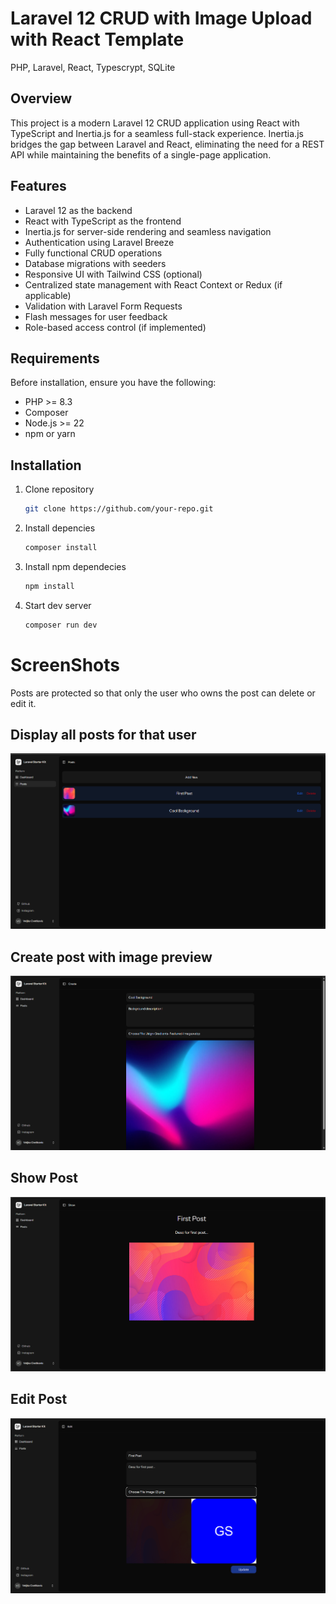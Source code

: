# Laravel 12 CRUD with Image Upload with React Template

PHP, Laravel, React, Typescrypt, SQLite

## Overview
This project is a modern Laravel 12 CRUD application using React with TypeScript and Inertia.js
for a seamless full-stack experience. Inertia.js bridges the gap between Laravel and React,
eliminating the need for a REST API while maintaining the benefits of a single-page application.

## Features
- Laravel 12 as the backend
- React with TypeScript as the frontend
- Inertia.js for server-side rendering and seamless navigation
- Authentication using Laravel Breeze
- Fully functional CRUD operations
- Database migrations with seeders
- Responsive UI with Tailwind CSS (optional)
- Centralized state management with React Context or Redux (if applicable)
- Validation with Laravel Form Requests
- Flash messages for user feedback
- Role-based access control (if implemented)

## Requirements
Before installation, ensure you have the following:
- PHP >= 8.3
- Composer
- Node.js >= 22
- npm or yarn

## Installation

1. Clone repository
   
   ```bash
   git clone https://github.com/your-repo.git
   ```
2. Install depencies
   
   ```bash
   composer install
   ```
3. Install npm dependecies
   
   ```bash
   npm install
   ```
4. Start dev server
   
   ```bash
   composer run dev
   ```

# ScreenShots
Posts are protected so that only the user who owns the post can delete or edit it.

## Display all posts for that user

![Posts](readmeimages/posts.png)

## Create post with image preview

![Create](readmeimages/create.png)

## Show Post
![Create](readmeimages/show.png)

## Edit Post
![Create](readmeimages/edit.png)
